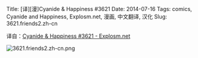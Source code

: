 Title: [译][漫]Cyanide & Happiness #3621
Date: 2014-07-16
Tags: comics, Cyanide and Happiness, Explosm.net, 漫画, 中文翻译, 汉化
Slug: 3621.friends2.zh-cn

译自：[Cyanide & Happiness #3621 - Explosm.net](http://explosm.net/comics/3621/)


![3621.friends2.zh-cn.png](/static/images/comics/3621.friends2.zh-cn.png)
